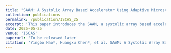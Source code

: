 ```yaml
---
title: "SAAM: A Systolic Array Based Accelerator Using Adaptive Microscaling Format for LLM Inference"
collection: publications
permalink: /publication/ISCAS_25
excerpt: 'This paper introduces the SAAM, a systolic array based accelerator using adaptive MX format. SAAM achieves high performance gain with low hardware overhead.'
date: 2025-05-25
venue: 'ISCAS'
paperurl: 'To be released later'
citation: 'Yingbo Hao*, Huangxu Chen*, et al. SAAM: A Systolic Array Based Accelerator Using Adaptive Microscaling Format for LLM Inference. In 2025 IEEE International Symposium on Circuits and Systems (ISCAS), pages 1–5. IEEE, 2025.'
---
```

